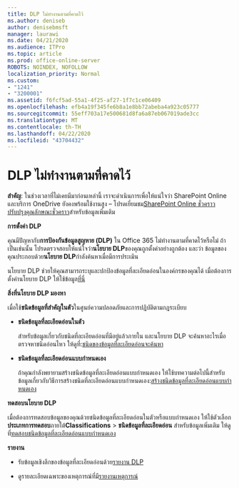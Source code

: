 ```yaml
---
title: DLP ไม่ทํางานตามที่คาดไว้
ms.author: deniseb
author: denisebmsft
manager: laurawi
ms.date: 04/21/2020
ms.audience: ITPro
ms.topic: article
ms.prod: office-online-server
ROBOTS: NOINDEX, NOFOLLOW
localization_priority: Normal
ms.custom:
- "1241"
- "3200001"
ms.assetid: f6fcf5ad-55a1-4f25-af27-1f7c1ce06409
ms.openlocfilehash: efb4a19f345fe6b8a1e8bb72abeba4a923c05777
ms.sourcegitcommit: 55eff703a17e500681d8fa6a87eb067019ade3cc
ms.translationtype: MT
ms.contentlocale: th-TH
ms.lasthandoff: 04/22/2020
ms.locfileid: "43704432"
---
```

# <a name="dlp-not-working-as-expected"></a>DLP ไม่ทํางานตามที่คาดไว้

**สําคัญ**: ในช่วงเวลาที่ไม่เคยมีมาก่อนเหล่านี้ เราจะดําเนินการเพื่อให้แน่ใจว่า SharePoint Online และบริการ OneDrive ยังคงพร้อมใช้งานสูง – โปรดเยี่ยมชม[SharePoint Online ชั่วคราวปรับปรุงคุณลักษณะชั่วคราว](https://aka.ms/ODSPAdjustments)สําหรับข้อมูลเพิ่มเติม

 **การตั้งค่า DLP**

คุณมีปัญหากับ**การป้องกันข้อมูลสูญหาย (DLP)** ใน Office 365 ไม่ทํางานตามที่คาดไว้หรือไม่ ถ้าเป็นเช่นนั้น โปรดตรวจสอบให้แน่ใจว่า**นโยบาย DLP**ของคุณถูกตั้งค่าอย่างถูกต้อง และว่า ข้อมูลของคุณประกอบด้วย**นโยบาย DLP**กําลังค้นหาเมื่อมีการประเมิน
  
นโยบาย DLP ช่วยให้คุณสามารถระบุและปกป้องข้อมูลที่ละเอียดอ่อนในองค์กรของคุณได้ เมื่อต้องการตั้งค่านโยบาย DLP ให้ใช้ข้อมูล[ที่นี่](https://docs.microsoft.com/office365/securitycompliance/prevent-data-loss#set-up-dlp)
  
 **สิ่งที่นโยบาย DLP มองหา**
  
เมื่อใช้**ชนิดข้อมูลที่สําคัญในตัว**ในศูนย์ความปลอดภัยและการปฏิบัติตามกฎระเบียบ
  
- **ชนิดข้อมูลที่ละเอียดอ่อนในตัว**

    สําหรับข้อมูลเกี่ยวกับชนิดที่ละเอียดอ่อนที่มีอยู่แล้วภายใน และนโยบาย DLP จะค้นหาอะไรเมื่อตรวจหาชนิดอ่อนไหว ให้ดูที่:[ชนิดของข้อมูลที่ละเอียดอ่อนจะค้นหา](https://docs.microsoft.com/office365/securitycompliance/what-the-sensitive-information-types-look-for)

- **ชนิดข้อมูลที่ละเอียดอ่อนแบบกําหนดเอง**

    ถ้าคุณกําลังพยายามสร้างชนิดข้อมูลที่ละเอียดอ่อนแบบกําหนดเอง ให้ใช้บทความต่อไปนี้สําหรับข้อมูลเกี่ยวกับวิธีการสร้างชนิดที่ละเอียดอ่อนแบบกําหนดเอง:[สร้างชนิดข้อมูลที่ละเอียดอ่อนแบบกําหนดเอง](https://docs.microsoft.com/office365/securitycompliance/create-a-custom-sensitive-information-type)

**ทดสอบนโยบาย DLP**

เมื่อต้องการทดสอบข้อมูลของคุณด้วยชนิดข้อมูลที่ละเอียดอ่อนในตัวหรือแบบกําหนดเอง ให้ใช้ตัวเลือก**ประเภทการทดสอบ**ภายใต้**Classifications** > **ชนิดข้อมูลที่ละเอียดอ่อน** สําหรับข้อมูลเพิ่มเติม ให้ดูที่[ทดสอบชนิดข้อมูลที่ละเอียดอ่อนแบบกําหนดเอง](https://docs.microsoft.com/office365/securitycompliance/create-a-custom-sensitive-information-type#test-custom-sensitive-information-types-in-the-security--compliance-center)

 **รายงาน**
  
- รับข้อมูลเชิงลึกของข้อมูลที่ละเอียดอ่อนด้วย[รายงาน DLP](https://docs.microsoft.com/office365/securitycompliance/data-loss-prevention-policies#dlp-reports)

- ดูรายละเอียดเฉพาะของเหตุการณ์ที่มี[รายงานเหตุการณ์](https://docs.microsoft.com/office365/securitycompliance/data-loss-prevention-policies#incident-reports)
